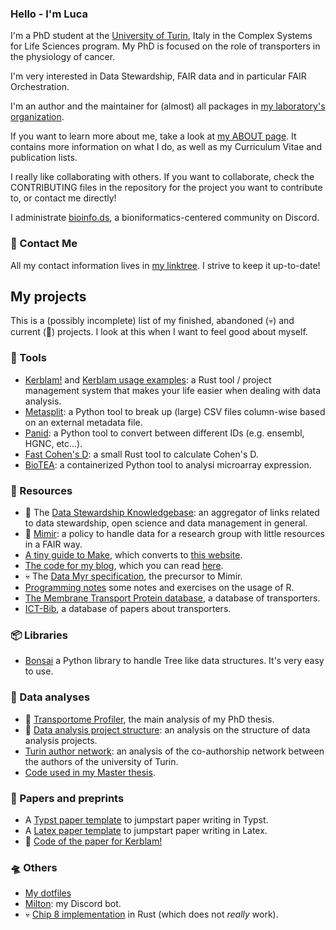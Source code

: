### Hello - I'm Luca

I'm a PhD student at the [University of Turin](https://www.unito.it/), Italy in the Complex Systems for Life Sciences program.
My PhD is focused on the role of transporters in the physiology of cancer.

I'm very interested in Data Stewardship, FAIR data and in particular FAIR Orchestration.

I'm an author and the maintainer for (almost) all packages in [my laboratory's organization](https://github.com/TCP-Lab).

If you want to learn more about me, take a look at [my ABOUT page](https://mrhedmad.github.io/blog/about/).
It contains more information on what I do, as well as my Curriculum Vitae and publication lists.

I really like collaborating with others. If you want to collaborate, check the CONTRIBUTING files
in the repository for the project you want to contribute to, or contact me directly!

I administrate [bioinfo.ds](https://discord.com/invite/arPBahn8N6), a bioniformatics-centered community on Discord.

### 📨 Contact Me
All my contact information lives in [my linktree](https://linktr.ee/mrhedmad). I strive to keep it up-to-date!

## My projects
This is a (possibly incomplete) list of my finished, abandoned (💀) and current (🚧) projects.
I look at this when I want to feel good about myself.

### 🔨 Tools
- [Kerblam!](https://github.com/MrHedmad/kerblam) and [Kerblam usage examples](https://github.com/MrHedmad/kerblam-examples): a Rust tool / project management system that makes your life easier when dealing with data analysis.
- [Metasplit](https://github.com/MrHedmad/metasplit): a Python tool to break up (large) CSV files column-wise based on an external metadata file.
- [Panid](https://github.com/MrHedmad/panid): a Python tool to convert between different IDs (e.g. ensembl, HGNC, etc...).
- [Fast Cohen's D](https://github.com/MrHedmad/fast-cohen): a small Rust tool to calculate Cohen's D.
- [BioTEA](https://github.com/TCP-Lab/bioTEA): a containerized Python tool to analysi microarray expression.

### 📖 Resources
- 🚧 The [Data Stewardship Knowledgebase](https://github.com/MrHedmad/data-stewardship-knowledgebase): an aggregator of links related to data stewardship, open science and data management in general.
- 🚧 [Mimir](https://github.com/MrHedmad/mimir): a policy to handle data for a research group with little resources in a FAIR way.
- [A tiny guide to Make](https://github.com/MrHedmad/make_in_short), which converts to [this website](https://mrhedmad.github.io/make_in_short).
- [The code for my blog](https://github.com/MrHedmad/blog), which you can read [here](https://mrhedmad.github.io/blog/).
- 💀 The [Data Myr specification](https://github.com/MrHedmad/data-myr-spec), the precursor to Mimir.
- [Programming notes](https://github.com/MrHedmad/programming-notes) some notes and exercises on the usage of R.
- [The Membrane Transport Protein database](https://github.com/TCP-Lab/MTP-DB), a database of transporters.
- [ICT-Bib](https://github.com/TCP-Lab/ICT.bib), a database of papers about transporters.

### 📦 Libraries
- [Bonsai](https://github.com/MrHedmad/bonsai) a Python library to handle Tree like data structures. It's very easy to use.

### 🔬 Data analyses
- 🚧 [Transportome Profiler](https://github.com/TCP-Lab/transportome_profiler), the main analysis of my PhD thesis. 
- 🚧 [Data analysis project structure](https://github.com/MrHedmad/ds_project_structure): an analysis on the structure of data analysis projects.
- [Turin author network](https://github.com/MrHedmad/turin-author-network): an analysis of the co-authorship network between the authors of the university of Turin.
- [Code used in my Master thesis](https://github.com/MrHedmad/master-thesis).

### 📝 Papers and preprints
- A [Typst paper template](https://github.com/MrHedmad/typst-paper) to jumpstart paper writing in Typst.
- A [Latex paper template](https://github.com/MrHedmad/author-manuscript) to jumpstart paper writing in Latex. 
- 🚧 [Code of the paper for Kerblam!](https://github.com/MrHedmad/kerblam-paper)

### 🛸 Others
- [My dotfiles](https://github.com/MrHedmad/dotfiles)
- [Milton](https://github.com/MrHedmad/Milton): my Discord bot.
- 💀 [Chip 8 implementation](https://github.com/MrHedmad/Chip8) in Rust (which does not *really* work).
